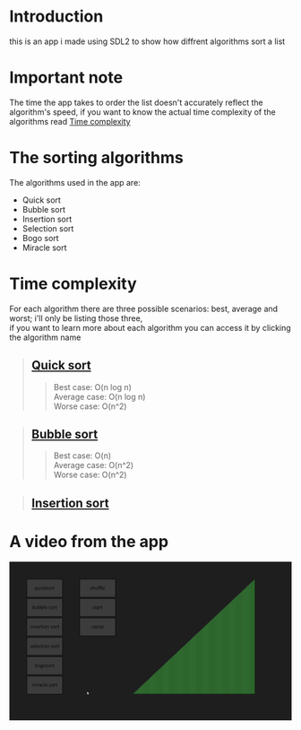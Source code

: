 # Introduction  
this is an app i made using SDL2 to show how diffrent algorithms sort a list

# Important note
The time the app takes to order the list doesn't accurately reflect the algorithm's speed, if you want to know the actual time complexity of the algorithms read [Time complexity](#Time-complexity)

# The sorting algorithms  
The algorithms used in the app are:  
* Quick sort
* Bubble sort  
* Insertion sort
* Selection sort
* Bogo sort
* Miracle sort

# Time complexity
For each algorithm there are three possible scenarios: best, average and worst; i'll only be listing those three,  
if you want to learn more about each algorithm you can access it by clicking the algorithm name 
>## [Quick sort](https://www.geeksforgeeks.org/time-and-space-complexity-analysis-of-quick-sort/)
>>Best case: O(n log n)  
Average case: O(n log n)  
Worse case: O(n^2)

>## [Bubble sort](https://www.geeksforgeeks.org/time-and-space-complexity-analysis-of-bubble-sort/)
>>Best case: O(n)  
Average case: O(n^2)  
Worse case: O(n^2)

>## [Insertion sort](https://www.geeksforgeeks.org/time-and-space-complexity-of-insertion-sort-algorithm/)


# A video from the app
![A video that shows how to app works](sort_visualizer.gif)
